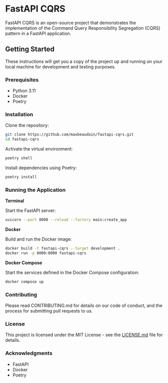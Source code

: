# FastAPI CQRS

FastAPI CQRS is an open-source project that demonstrates the implementation of the Command Query Responsibility Segregation (CQRS) pattern in a FastAPI application.

## Getting Started

These instructions will get you a copy of the project up and running on your local machine for development and testing purposes.

### Prerequisites

- Python 3.11
- Docker
- Poetry

### Installation

Clone the repository:

```bash
git clone https://github.com/maxbeaudoin/fastapi-cqrs.git
cd fastapi-cqrs

```
Activate the virtual environment:

```bash
poetry shell
```

Install dependencies using Poetry:
```bash
poetry install
```

### Running the Application

**Terminal**

Start the FastAPI server:
```bash
uvicorn --port 8000 --reload --factory main:create_app
```

**Docker**

Build and run the Docker image:
```bash
docker build -t fastapi-cqrs --target development .
docker run -p 8000:8000 fastapi-cqrs
```

**Docker Compose**

Start the services defined in the Docker Compose configuration:
```bash
docker compose up
```

### Contributing
Please read CONTRIBUTING.md for details on our code of conduct, and the process for submitting pull requests to us.

### License
This project is licensed under the MIT License - see the [LICENSE.md](LICENSE.md) file for details.

### Acknowledgments
- FastAPI
- Docker
- Poetry